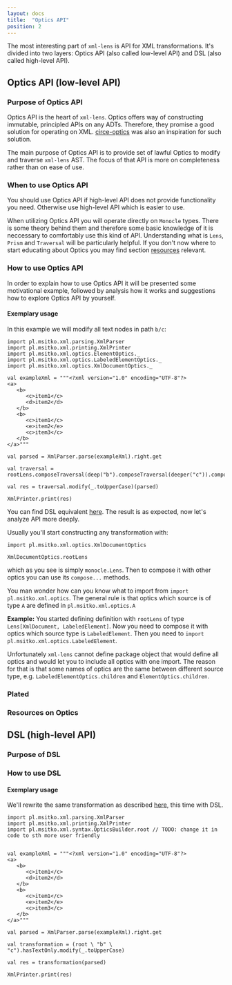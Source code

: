 ```yaml
---
layout: docs
title:  "Optics API"
position: 2
---
```


The most interesting part of `xml-lens` is API for XML transformations. It's divided into two layers:
Optics API (also called low-level API) and DSL (also called high-level API).

## Optics API (low-level API)

### Purpose of Optics API

Optics API is the heart of `xml-lens`. Optics offers way of constructing immutable, principled APIs on any ADTs. 
Therefore, they promise a good solution for operating on XML. [circe-optics](https://github.com/circe/circe/blob/master/docs/src/main/tut/optics.md)
was also an inspiration for such solution.

The main purpose of Optics API is to provide set of lawful Optics to modify and traverse `xml-lens` AST.
The focus of that API is more on completeness rather than on ease of use.

### When to use Optics API

You should use Optics API if high-level API does not provide functionality you need. Otherwise use high-level API
which is easier to use.

When utilizing Optics API you will operate directly on `Monocle` types. There is some theory behind them and therefore 
some basic knowledge of it is neccessary to comfortably use this kind of API. Understanding what is `Lens`, `Prism` and 
`Traversal` will be particularly helpful. If you don't now where to start educating about Optics you may find
section [resources](#resources-on-optics) relevant.

### How to use Optics API

In order to explain how to use Optics API it will be presented some motivational example, followed by 
analysis how it works and suggestions how to explore Optics API by yourself.

#### Exemplary usage <a name="exemplary-usage-optics-api"></a>

In this example we will modify all text nodes in path `b/c`:

```tut:silent
import pl.msitko.xml.parsing.XmlParser
import pl.msitko.xml.printing.XmlPrinter
import pl.msitko.xml.optics.ElementOptics._
import pl.msitko.xml.optics.LabeledElementOptics._
import pl.msitko.xml.optics.XmlDocumentOptics._

val exampleXml = """<?xml version="1.0" encoding="UTF-8"?>
<a>
   <b>
      <c>item1</c>
      <d>item2</d>
   </b>
   <b>
      <c>item1</c>
      <e>item2</e>
      <c>item3</c>
   </b>
</a>"""

val parsed = XmlParser.parse(exampleXml).right.get

val traversal = rootLens.composeTraversal(deep("b").composeTraversal(deeper("c")).composeOptional(hasTextOnly))

val res = traversal.modify(_.toUpperCase)(parsed)
```

```tut:book
XmlPrinter.print(res)
```

You can find DSL equivalent [here](#exemplary-usage-dsl). The result is as expected, now let's analyze API more deeply.

Usually you'll start constructing any transformation with:

```tut:book
import pl.msitko.xml.optics.XmlDocumentOptics

XmlDocumentOptics.rootLens
```

which as you see is simply `monocle.Lens`. Then to compose it with other optics you can use its `compose...` methods.

You man wonder how can you know what to import from `import pl.msitko.xml.optics`. The general rule is that optics
which source is of type `A` are defined in `pl.msitko.xml.optics.A`

**Example:** You started defining definition with `rootLens` of type `Lens[XmlDocument, LabeledElement]`. Now you need to
compose it with optics which source type is `LabeledElement`. Then you need to `import pl.msitko.xml.optics.LabeledElement`.

Unfortunately `xml-lens` cannot define package object that would define all optics and would let you to include all optics
with one import. The reason for that is that some names of optics are the same between different source type, e.g.
`LabeledElementOptics.children` and `ElementOptics.children`.

### Plated

### Resources on Optics

## DSL (high-level API)

### Purpose of DSL

### How to use DSL

#### Exemplary usage <a name="exemplary-usage-dsl"></a>

We'll rewrite the same transformation as described [here](#exemplary-usage-optics-api), this time with DSL.

```tut:silent
import pl.msitko.xml.parsing.XmlParser
import pl.msitko.xml.printing.XmlPrinter
import pl.msitko.xml.syntax.OpticsBuilder.root // TODO: change it in code to sth more user friendly


val exampleXml = """<?xml version="1.0" encoding="UTF-8"?>
<a>
   <b>
      <c>item1</c>
      <d>item2</d>
   </b>
   <b>
      <c>item1</c>
      <e>item2</e>
      <c>item3</c>
   </b>
</a>"""

val parsed = XmlParser.parse(exampleXml).right.get

val transformation = (root \ "b" \ "c").hasTextOnly.modify(_.toUpperCase)

val res = transformation(parsed)
```

```tut:book
XmlPrinter.print(res)
```